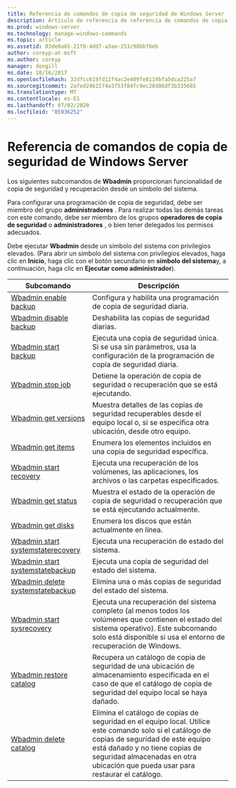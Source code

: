 ```yaml
---
title: Referencia de comandos de copia de seguridad de Windows Server
description: Artículo de referencia de referencia de comandos de copia de seguridad.
ms.prod: windows-server
ms.technology: manage-windows-commands
ms.topic: article
ms.assetid: 03de0a65-21f0-4dd7-a3ae-251c98bbf6eb
author: coreyp-at-msft
ms.author: coreyp
manager: dongill
ms.date: 10/16/2017
ms.openlocfilehash: 32dfcc619fd12f4ac2e409fe8119bfa5dca225a7
ms.sourcegitcommit: 2afed2461574a3f53f84fc9ec28d86df3b335685
ms.translationtype: MT
ms.contentlocale: es-ES
ms.lasthandoff: 07/02/2020
ms.locfileid: "85936252"
---
```

# <a name="windows-server-backup-command-reference"></a>Referencia de comandos de copia de seguridad de Windows Server



Los siguientes subcomandos de **Wbadmin** proporcionan funcionalidad de copia de seguridad y recuperación desde un símbolo del sistema.

Para configurar una programación de copia de seguridad, debe ser miembro del grupo **administradores** . Para realizar todas las demás tareas con este comando, debe ser miembro de los grupos **operadores de copia de seguridad** o **administradores** , o bien tener delegados los permisos adecuados.

Debe ejecutar **Wbadmin** desde un símbolo del sistema con privilegios elevados. (Para abrir un símbolo del sistema con privilegios elevados, haga clic en **Inicio**, haga clic con el botón secundario en **símbolo del sistema**y, a continuación, haga clic en **Ejecutar como administrador**).

|Subcomando|Descripción|
|----------|-----------|
|[Wbadmin enable backup](wbadmin-enable-backup.md)|Configura y habilita una programación de copia de seguridad diaria.|
|[Wbadmin disable backup](wbadmin-disable-backup.md)|Deshabilita las copias de seguridad diarias.|
|[Wbadmin start backup](wbadmin-start-backup.md)|Ejecuta una copia de seguridad única. Si se usa sin parámetros, usa la configuración de la programación de copia de seguridad diaria.|
|[Wbadmin stop job](wbadmin-stop-job.md)|Detiene la operación de copia de seguridad o recuperación que se está ejecutando.|
|[Wbadmin get versions](wbadmin-get-versions.md)|Muestra detalles de las copias de seguridad recuperables desde el equipo local o, si se especifica otra ubicación, desde otro equipo.|
|[Wbadmin get items](wbadmin-get-items.md)|Enumera los elementos incluidos en una copia de seguridad específica.|
|[Wbadmin start recovery](wbadmin-start-recovery.md)|Ejecuta una recuperación de los volúmenes, las aplicaciones, los archivos o las carpetas especificados.|
|[Wbadmin get status](wbadmin-get-status.md)|Muestra el estado de la operación de copia de seguridad o recuperación que se está ejecutando actualmente.|
|[Wbadmin get disks](wbadmin-get-disks.md)|Enumera los discos que están actualmente en línea.|
|[Wbadmin start systemstaterecovery](wbadmin-start-systemstaterecovery.md)|Ejecuta una recuperación de estado del sistema.|
|[Wbadmin start systemstatebackup](wbadmin-start-systemstatebackup.md)|Ejecuta una copia de seguridad del estado del sistema.|
|[Wbadmin delete systemstatebackup](wbadmin-delete-systemstatebackup.md)|Elimina una o más copias de seguridad del estado del sistema.|
|[Wbadmin start sysrecovery](wbadmin-start-sysrecovery.md)|Ejecuta una recuperación del sistema completo (al menos todos los volúmenes que contienen el estado del sistema operativo). Este subcomando solo está disponible si usa el entorno de recuperación de Windows.|
|[Wbadmin restore catalog](wbadmin-restore-catalog.md)|Recupera un catálogo de copia de seguridad de una ubicación de almacenamiento especificada en el caso de que el catálogo de copia de seguridad del equipo local se haya dañado.|
|[Wbadmin delete catalog](wbadmin-delete-catalog.md)|Elimina el catálogo de copias de seguridad en el equipo local. Utilice este comando solo si el catálogo de copias de seguridad de este equipo está dañado y no tiene copias de seguridad almacenadas en otra ubicación que pueda usar para restaurar el catálogo.|